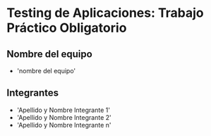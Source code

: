 # Testing de Aplicaciones: Trabajo Práctico Obligatorio

## Nombre del equipo
- 'nombre del equipo'

## Integrantes
- 'Apellido y Nombre Integrante 1'
- 'Apellido y Nombre Integrante 2'
- 'Apellido y Nombre Integrante n'



